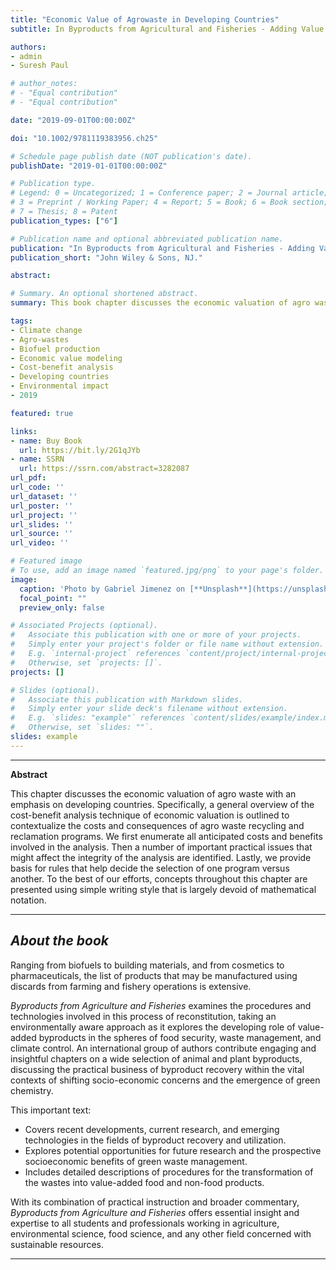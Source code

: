```yaml
---
title: "Economic Value of Agrowaste in Developing Countries"
subtitle: In Byproducts from Agricultural and Fisheries - Adding Value for Food, Feed, Pharma and Fuels. Benjamin K. Simpson, Alberta N. Aryee, Fidel Toldrá (Eds.), (Chap. 25, Vol. 2, pp. 581--596). John Wiley & Sons, NJ.

authors:
- admin
- Suresh Paul

# author_notes:
# - "Equal contribution"
# - "Equal contribution"

date: "2019-09-01T00:00:00Z"

doi: "10.1002/9781119383956.ch25"

# Schedule page publish date (NOT publication's date).
publishDate: "2019-01-01T00:00:00Z"

# Publication type.
# Legend: 0 = Uncategorized; 1 = Conference paper; 2 = Journal article;
# 3 = Preprint / Working Paper; 4 = Report; 5 = Book; 6 = Book section;
# 7 = Thesis; 8 = Patent
publication_types: ["6"]

# Publication name and optional abbreviated publication name.
publication: "In Byproducts from Agricultural and Fisheries - Adding Value for Food, Feed, Pharma and Fuels. Benjamin K. Simpson, Alberta N. Aryee, Fidel Toldrá (Eds.), (Chap. 25, Vol. 2, pp. 581--596). John Wiley & Sons, NJ."
publication_short: "John Wiley & Sons, NJ."

abstract: 

# Summary. An optional shortened abstract.
summary: This book chapter discusses the economic valuation of agro waste with an emphasis on developing countries.

tags:
- Climate change
- Agro‐wastes
- Biofuel production
- Economic value modeling
- Cost‐benefit analysis
- Developing countries
- Environmental impact
- 2019

featured: true

links:
- name: Buy Book
  url: https://bit.ly/2G1qJYb
- name: SSRN
  url: https://ssrn.com/abstract=3282087
url_pdf: 
url_code: ''
url_dataset: ''
url_poster: ''
url_project: ''
url_slides: ''
url_source: ''
url_video: ''

# Featured image
# To use, add an image named `featured.jpg/png` to your page's folder. 
image:
  caption: 'Photo by Gabriel Jimenez on [**Unsplash**](https://unsplash.com/photos/pLCdAaMFLTE)'
  focal_point: ""
  preview_only: false

# Associated Projects (optional).
#   Associate this publication with one or more of your projects.
#   Simply enter your project's folder or file name without extension.
#   E.g. `internal-project` references `content/project/internal-project/index.md`.
#   Otherwise, set `projects: []`.
projects: []

# Slides (optional).
#   Associate this publication with Markdown slides.
#   Simply enter your slide deck's filename without extension.
#   E.g. `slides: "example"` references `content/slides/example/index.md`.
#   Otherwise, set `slides: ""`.
slides: example
---
```







___



**Abstract**



This chapter discusses the economic valuation of agro waste with an emphasis on developing countries. Specifically, a general overview of the cost-benefit analysis technique of economic valuation is outlined to contextualize the costs and consequences of agro waste recycling and reclamation programs. We first enumerate all anticipated costs and benefits involved in the analysis. Then a number of important practical issues that might affect the integrity of the analysis are identified. Lastly, we provide basis for rules that help decide the selection of one program versus another. To the best of our efforts, concepts throughout this chapter are presented using simple writing style that is largely devoid of mathematical notation.





___


## *About the book*


Ranging from biofuels to building materials, and from cosmetics to pharmaceuticals, the list of products that may be manufactured using discards from farming and fishery operations is extensive.

*Byproducts from Agriculture and Fisheries* examines the procedures and technologies involved in this process of reconstitution, taking an environmentally aware approach as it explores the developing role of value-added byproducts in the spheres of food security, waste management, and climate control. An international group of authors contribute engaging and insightful chapters on a wide selection of animal and plant byproducts, discussing the practical business of byproduct recovery within the vital contexts of shifting socio-economic concerns and the emergence of green chemistry.

This important text:


- Covers recent developments, current research, and emerging technologies in the fields of byproduct recovery and utilization.
- Explores potential opportunities for future research and the prospective socioeconomic benefits of green waste management.
- Includes detailed descriptions of procedures for the transformation of the wastes into value-added food and non-food products.

With its combination of practical instruction and broader commentary, *Byproducts from Agriculture and Fisheries* offers essential insight and expertise to all students and professionals working in agriculture, environmental science, food science, and any other field concerned with sustainable resources.

___

